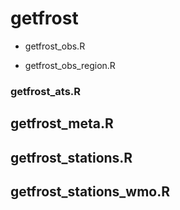 # getfrost

* getfrost_obs.R

* getfrost_obs_region.R

### getfrost_ats.R

## getfrost_meta.R

## getfrost_stations.R

## getfrost_stations_wmo.R
